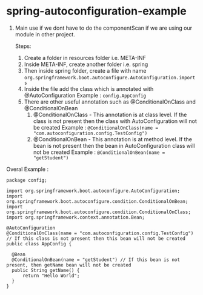 # spring-autoconfiguration-example

1. Main use if we dont have to do the componentScan if we are using our module in other project.

   Steps:
   1. Create a folder in resources folder i.e. META-INF
   2. Inside META-INF, create another folder i.e. spring
   3. Then inside spring folder, create a file with name `org.springframework.boot.autoconfigure.AutoConfiguration.imports`
   4. Inside the file add the class which is annotated with @AutoConfiguration
      Example :
      `config.AppConfig`
   5. There are other useful annotation such as @ConditionalOnClass and @ConditionalOnBean
        1. @ConditionalOnClass - This annotation is at class level. If the class is not present then the class with AutoConfiguration will not be created
           Example : `@ConditionalOnClass(name = "com.autoconfiguration.config.TestConfig")`
        3. @ConditionalOnBean - This annotation is at method level. If the bean is not present then the bean in AutoConfiguration class will not be created
           Example : `@ConditionalOnBean(name = "getStudent")`


  Overal Example : 

  ```
  package config;

import org.springframework.boot.autoconfigure.AutoConfiguration;
import org.springframework.boot.autoconfigure.condition.ConditionalOnBean;
import org.springframework.boot.autoconfigure.condition.ConditionalOnClass;
import org.springframework.context.annotation.Bean;

@AutoConfiguration
@ConditionalOnClass(name = "com.autoconfiguration.config.TestConfig")
// If this class is not present then this bean will not be created
public class AppConfig {

    @Bean
    @ConditionalOnBean(name = "getStudent") // If this bean is not present, then getName bean will not be created
    public String getName() {
        return "Hello World";
    }
}
  ```
